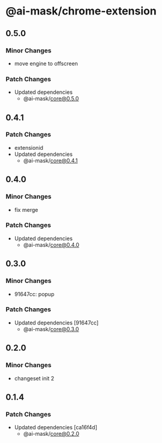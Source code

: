 # @ai-mask/chrome-extension

## 0.5.0

### Minor Changes

- move engine to offscreen

### Patch Changes

- Updated dependencies
  - @ai-mask/core@0.5.0

## 0.4.1

### Patch Changes

- extensionid
- Updated dependencies
  - @ai-mask/core@0.4.1

## 0.4.0

### Minor Changes

- fix merge

### Patch Changes

- Updated dependencies
  - @ai-mask/core@0.4.0

## 0.3.0

### Minor Changes

- 91647cc: popup

### Patch Changes

- Updated dependencies [91647cc]
  - @ai-mask/core@0.3.0

## 0.2.0

### Minor Changes

- changeset init 2

## 0.1.4

### Patch Changes

- Updated dependencies [ca16f4d]
  - @ai-mask/core@0.2.0

